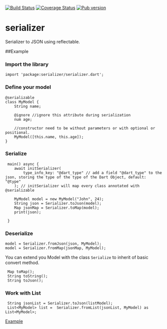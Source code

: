 [![Build Status](https://travis-ci.org/walletek/serializer.svg?branch=master)](https://travis-ci.org/walletek/serializer?branch=master)
[![Coverage Status](https://coveralls.io/repos/github/walletek/serializer/badge.svg?branch=master)](https://coveralls.io/github/walletek/serializer?branch=master)
[![Pub version](https://img.shields.io/badge/Pub-0.2.1-blue.svg?style=flat)](https://pub.dartlang.org/packages/serializer)

# serializer

Serializer to JSON using reflectable.

##Example

### Import the library

    import 'package:serializer/serializer.dart';

### Define your model

    @serializable
    class MyModel {
        String name;
        
        @ignore //ignore this attribute during serialization
        num age;
    
        //constructor need to be without parameters or with optional or positional.
        MyModel([this.name, this.age]);
    }
    
### Serialize

     main() async {
        await initSerializer(
            type_info_key: "@dart_type" // add a field "@dart_type" to the json, storing the type of the type of the Dart Object, default: "@type"
        ); // initSerializer will map every class annotated with @serializable
        
        MyModel model = new MyModel("John", 24);
        String json = Serializer.toJson(model);
        Map jsonMap = Serializer.toMap(model);
        print(json);
        
     }
    
### Deserialize

    model = Serializer.fromJson(json, MyModel);
    model = Serializer.fromMap(jsonMap, MyModel);

You can extend you Model with the class `Serialize` to inherit of basic convert method.

     Map toMap();
     String toString();
     String toJson();
     
### Work with List

     String jsonList = Serializer.toJson(listModel);
     List<MyModel> list =  Serializer.fromList(jsonList, MyModel) as List<MyModel>;

[Example](https://github.com/walletek/serializer/tree/master/example)

